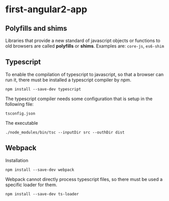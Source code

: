 # first-angular2-app

## Polyfills and shims
Libraries that provide a new standard of javascript objects or functions to old browsers are called **polyfills** or **shims**. 
Examples are: `core-js`, `es6-shim`


## Typescript
To enable the compilation of typescript to javascript, so that a browser can run it, there must be installed a typescript compiler by npm.
```
npm install --save-dev typescript
```
The typescript compiler needs some configuration that is setup in the following file:
```
tsconfig.json
```
The executable 
```
./node_modules/bin/tsc --inputDir src --outhDir dist
```

## Webpack
Installation
```
npm install --save-dev webpack
```
Webpack cannot directly process typescript files, so there must be used a specific loader for them.
```
npm install --save-dev ts-loader
```
